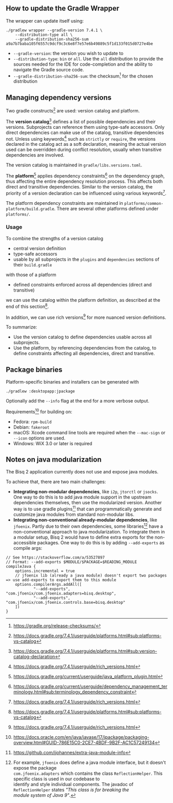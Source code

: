 ## How to update the Gradle Wrapper

The wrapper can update itself using:

```
./gradlew wrapper --gradle-version 7.4.1 \
    --distribution-type all \
    --gradle-distribution-sha256-sum a9a7b7baba105f6557c9dcf9c3c6e8f7e57e6b49889c5f1d133f015d0727e4be
```

- `--gradle-version`: the version you wish to update to
- `--distribution-type`: `bin` or `all`. Use the `all` distribution to provide the sources needed for the IDE for 
code-completion and the ability to navigate the Gradle source code.
- `--gradle-distribution-sha256-sum`: the checksum[^1] for the chosen distribution


## Managing dependency versions

Two gradle constructs[^2] are used: version catalog and platform.

The **version catalog**[^3] defines a list of possible dependencies and their versions. Subprojects can reference them
using type-safe accessors. Only direct dependencies can make use of the catalog, transitive dependencies not. Unless
using keywords[^5] such as `strictly` or `require`, the versions declared in the catalog act as a soft declaration,
meaning the actual version used can be overridden during conflict resolution, usually when transitive dependencies are
involved.

The version catalog is maintained in `gradle/libs.versions.toml`.

The **platform**[^6] applies dependency constraints[^4] on the dependency graph, thus affecting the entire dependency
resolution process. This affects both direct and transitive dependencies. Similar to the version catalog, the priority
of a version declaration can be influenced using various keywords[^5].

The platform dependency constraints are maintained in `platforms/common-platform/build.gradle`. There are several other
platforms defined under `platforms/`.


### Usage

To combine the strengths of a version catalog

- central version definition
- type-safe accessors
- usable by all subprojects in the `plugins` and `dependencies` sections of their `build.gradle`

with those of a platform

- defined constraints enforced across all dependencies (direct and transitive)

we can use the catalog within the platform definition, as described at the end of this section[^2].

In addition, we can use rich versions[^5] for more nuanced version definitions.

To summarize:
- Use the version catalog to define dependencies usable across all subprojects.
- Use the platform, by referencing dependencies from the catalog, to define constraints affecting all dependencies, 
direct and transitive.


## Package binaries

Platform-specific binaries and installers can be generated with

```
./gradlew :desktopapp:jpackage
```

Optionally add the `--info` flag at the end for a more verbose output.

Requirements[^7] for building on:
- Fedora: `rpm-build`
- Debian: `fakeroot`
- macOS: Xcode command line tools are required when the `--mac-sign` or `--icon` options are used.
- Windows: WiX 3.0 or later is required


## Notes on java modularization

The Bisq 2 application currently does not use and expose java modules.

To achieve that, there are two main challenges:
- **Integrating non-modular dependencies**, like `i2p`, `jtorctl` or `jsocks`. One way to do this is to add java module
  support in the upstream dependencies themselves, then use the modularized version. Another way is to use gradle
  plugins[^8] that can programmatically generate and customize java modules from standard non-modular libs.
- **Integrating non-conventional already-modular dependencies**, like `jfoenix`. Partly due to their own dependencies,
  some libraries[^9] have a non-conventional approach to java modularization. To integrate them in a modular setup, Bisq 2
  would have to define extra exports for the non-accessible packages. One way to do this is by adding `--add-exports` as
  compile args:

```
// See https://stackoverflow.com/a/53527897
// Format: --add-exports $MODULE/$PACKAGE=$READING_MODULE
compileJava {
    options.incremental = true
    // jfoenix lib (already a java module) doesn't export two packages => use add-exports to export them to this module
    options.compilerArgs.addAll([
            "--add-exports", "com.jfoenix/com.jfoenix.adapters=bisq.desktop",
            "--add-exports", "com.jfoenix/com.jfoenix.controls.base=bisq.desktop"
    ])
}
```


[^1]: https://gradle.org/release-checksums/
[^2]: https://docs.gradle.org/7.4.1/userguide/platforms.html#sub:platforms-vs-catalog
[^3]: https://docs.gradle.org/7.4.1/userguide/platforms.html#sub:version-catalog-declaration
[^4]: https://docs.gradle.org/current/userguide/dependency_management_terminology.html#sub:terminology_dependency_constraint
[^5]: https://docs.gradle.org/7.4.1/userguide/rich_versions.html
[^6]: https://docs.gradle.org/current/userguide/java_platform_plugin.html
[^7]: https://docs.oracle.com/en/java/javase/17/jpackage/packaging-overview.html#GUID-786E15C0-2CE7-4BDF-9B2F-AC1C57249134
[^8]: https://github.com/jjohannes/extra-java-module-info
[^9]: For example, `jfoenix` does define a java module interface, but it doesn't expose the package \
`com.jfoenix.adapters` which contains the class `ReflectionHelper`. This specific class is used in our codebase to \
identify and style individual components. The javadoc of `ReflectionHelper` states _"This class is for breaking the \
module system of Java 9"_.
